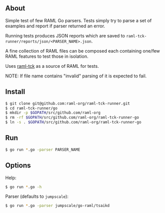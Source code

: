 ## About

Simple test of few RAML Go parsers. Tests simply try to parse a set of examples and report if parser returned an error.

Running tests produces JSON reports which are saved to `raml-tck-runner/reports/json/<PARSER_NAME>.json`.

A fine collection of RAML files can be composed each containing one/few RAML features to test those in isolation.

Uses [raml-tck](https://github.com/raml-org/raml-tck/tree/master/tests/raml-1.0) as a source of RAML for tests.

NOTE: If file name contains "invalid" parsing of it is expected to fail.

## Install

```sh
$ git clone git@github.com:raml-org/raml-tck-runner.git
$ cd raml-tck-runner/go
$ mkdir -p $GOPATH/src/github.com/raml-org
$ rm -rf $GOPATH/src/github.com/raml-org/raml-tck-runner-go
$ ln -s . $GOPATH/src/github.com/raml-org/raml-tck-runner-go
```

## Run

```sh
$ go run *.go -parser PARSER_NAME
```

## Options

Help:

```sh
$ go run *.go -h
```

Parser (defaults to `jumpscale`):
```sh
$ go run *.go -parser jumpscale/go-raml/tsaikd
```
